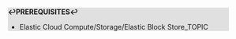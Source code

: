<div style="margin:2em; background-color: #e0e0e0;">

<strong>↩PREREQUISITES↩</strong>

 * Elastic Cloud Compute/Storage/Elastic Block Store_TOPIC

</div>

